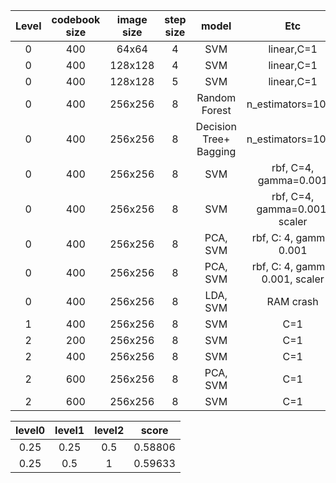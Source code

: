 
| Level | codebook size | image size | step size  | model | Etc | score |
|:--:|:--:|:--:|:--:|:--:|:--:|:--:|
| 0 | 400 |  64x64 | 4 | SVM | linear,C=1 | 0.31028 |
| 0 | 400 |  128x128 | 4 | SVM | linear,C=1 | 0.35992 |
| 0 | 400 |  128x128 | 5 | SVM | linear,C=1 | 0.37352 |
| 0 | 400 |  256x256 | 8 | Random Forest | n_estimators=1000 | 0.41193 |
| 0 | 400 |  256x256 | 8 | Decision Tree+ Bagging | n_estimators=1000 | 0.41193 |
| 0 | 400 |  256x256 | 8 | SVM | rbf, C=4, gamma=0.001 | 0.41193 |
| 0 | 400 |  256x256 | 8 | SVM | rbf, C=4, gamma=0.001, scaler | [0.43026](https://github.com/rkdogo08/Image-classification_Term-project/blob/master/code/term_project_level0.ipynb) |
| 0 | 400 |  256x256 | 8 | PCA, SVM | rbf, C: 4, gamma: 0.001 | 0.43971 |
| 0 | 400 |  256x256 | 8 | PCA, SVM | rbf, C: 4, gamma: 0.001, scaler | [0.4444](https://github.com/rkdogo08/Image-classification_Term-project/blob/master/code/term_project_PCA_scale.ipynb) |
| 0 | 400 |  256x256 | 8 | LDA, SVM | RAM crash | -- |
| 1 | 400 |  256x256 | 8 | SVM | C=1| 0.54078 |
| 2 | 200 |  256x256 | 8 | SVM | C=1| 0.56264 |
| 2 | 400 |  256x256 | 8 | SVM | C=1| 0.58747 |
| 2 | 600 |  256x256 | 8 | PCA, SVM | C=1 | 0.58806 |
| 2 | 600 |  256x256 | 8 | SVM | C=1 | [0.58806]() |



 | level0 |  level1 | level2 | score |
|:--:|:--:|:--:|:--:|
 | 0.25 |  0.25| 0.5 | 0.58806 |
 | 0.25 |  0.5| 1 | 0.59633 |
